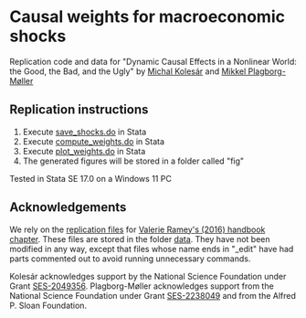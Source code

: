 # Causal weights for macroeconomic shocks

Replication code and data for "Dynamic Causal Effects in a Nonlinear World: the Good, the Bad, and the Ugly" by [Michal Kolesár](https://github.com/kolesarm) and [Mikkel Plagborg-Møller](https://github.com/mikkelpm)

## Replication instructions
1. Execute [save_shocks.do](save_shocks.do) in Stata
2. Execute [compute_weights.do](compute_weights.do) in Stata
3. Execute [plot_weights.do](plot_weights.do) in Stata
4. The generated figures will be stored in a folder called "fig"

Tested in Stata SE 17.0 on a Windows 11 PC

## Acknowledgements

We rely on the [replication files](https://econweb.ucsd.edu/~vramey/research.html) for [Valerie Ramey's (2016) handbook chapter](https://doi.org/10.1016/bs.hesmac.2016.03.003). These files are stored in the folder [data](data). They have not been modified in any way, except that files whose name ends in "_edit" have had parts commented out to avoid running unnecessary commands.

Kolesár acknowledges support by the National Science Foundation under Grant [SES-2049356](https://www.nsf.gov/awardsearch/showAward?AWD_ID=2049356). Plagborg-Møller acknowledges support from the National Science Foundation under Grant [SES-2238049](https://www.nsf.gov/awardsearch/showAward?AWD_ID=2238049) and from the Alfred P. Sloan Foundation.